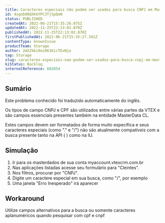 ```yaml
---
title: Caracteres especiais não podem ser usados para busca CNPJ em MasterData
id: 4sgob00QXkGYPC3TjSpQeN
status: PUBLISHED
createdAt: 2022-06-21T15:35:26.675Z
updatedAt: 2022-11-25T22:13:02.870Z
publishedAt: 2022-11-25T22:13:02.870Z
firstPublishedAt: 2022-06-21T15:35:27.341Z
contentType: knownIssue
productTeam: Storage
author: 2mXZkbi0oi061KicTExNjo
tag: Storage
slug: caracteres-especiais-nao-podem-ser-usados-para-busca-cnpj-em-masterdata
kiStatus: Backlog
internalReference: 602054
---
```


## Sumário

<div class="alert alert-info">
  <p>Este problema conhecido foi traduzido automaticamente do inglês.</p>
</div>


Os tipos de campo CNPJ e CPF são utilizados entre várias partes da VTEX e são campos essenciais presentes também na entidade MasterData CL.

Estes campos devem ser formatados de forma muito específica e seus caracteres especiais (como "." e "/") não são atualmente compatíveis com a busca presente tanto na API ( ) como na IU.





## Simulação



1. Ir para os masterdados de sua conta myaccount.vtexcrm.com.br
2. Nas aplicações listadas acesse seu formulário para "Cleintes".
3. Nos filtros, procurar por "CNPJ".
4. Digite um caractere especial em sua busca, como "/", por exemplo
5. Uma janela "Erro Inesperado" irá aparecer




## Workaround


Utilize campos alternativos para a busca ou somente caracteres aplanuméricos quando pesquisar com cpf e cnpf


